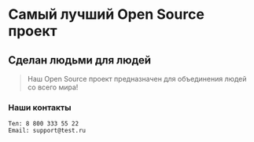 # Самый лучший Open Source проект

## Сделан людьми для людей

> Наш Open Source проект предназначен для объединения людей со всего мира!

### Наши контакты
    Тел: 8 800 333 55 22
    Email: support@test.ru
